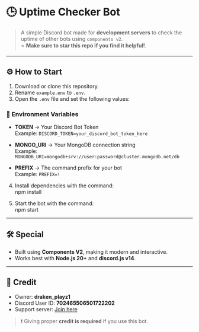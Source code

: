 # 🕒 Uptime Checker Bot

> A simple Discord bot made for **development servers** to check the uptime of other bots using `components v2`.    
> ⭐ **Make sure to star this repo if you find it helpful!**.   

---

## ⚙️ How to Start

1. Download or clone this repository.  
2. Rename `example.env` to `.env`.  
3. Open the `.env` file and set the following values:  

### 🔑 Environment Variables

- **TOKEN** → Your Discord Bot Token  
  Example: `DISCORD_TOKEN=your_discord_bot_token_here`  

- **MONGO_URI** → Your MongoDB connection string  
  Example: `MONGODB_URI=mongodb+srv://user:password@cluster.mongodb.net/db`  

- **PREFIX** → The command prefix for your bot  
  Example: `PREFIX=!`  

4. Install dependencies with the command:  
   npm install  

5. Start the bot with the command:  
   npm start  

---

## 🛠️ Special

- Built using **Components V2**, making it modern and interactive.  
- Works best with **Node.js 20+** and **discord.js v14**.  

---

## 📌 Credit

- Owner: **draken_playz1**  
- Discord User ID: **702465506501722202**  
- Support server: [Join here](https://discord.gg/3zvKDmNcRZ)  

> ❗ Giving proper **credit is required** if you use this bot.

